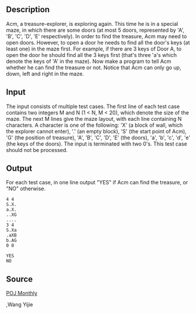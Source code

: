 <h2>Description</h2><p>Acm, a treasure-explorer, is exploring again. This time he is in a special maze, in which there are some doors (at most 5 doors, represented by 'A', 'B', 'C', 'D', 'E' respectively). In order to find the treasure, Acm may need to open doors. However, to open a door he needs to find all the door's keys (at least one) in the maze first. For example, if there are 3 keys of Door A, to open the door he should find all the 3 keys first (that's three 'a's which denote the keys of 'A' in the maze). Now make a program to tell Acm whether he can find the treasure or not. Notice that Acm can only go up, down, left and right in the maze. </p><h2>Input</h2><p>The input consists of multiple test cases. The first line of each test case contains two integers M and N (1 &lt; N, M &lt; 20), which denote the size of the maze. The next M lines give the maze layout, with each line containing N characters. A character is one of the following: 'X' (a block of wall, which the explorer cannot enter), '.' (an empty block), 'S' (the start point of Acm), 'G' (the position of treasure), 'A', 'B', 'C', 'D', 'E' (the doors), 'a', 'b', 'c', 'd', 'e' (the keys of the doors). The input is terminated with two 0's. This test case should not be processed. </p><h2>Output</h2><p>For each test case, in one line output "YES" if Acm can find the treasure, or "NO" otherwise. </p><pre><code class="language-input1">4 4 
S.X. 
a.X. 
..XG 
.... 
3 4 
S.Xa 
.aXB 
b.AG 
0 0
</code></pre><pre><code class="language-output1">YES 
NO
</code></pre><h2>Source</h2><a href="searchproblem?field=source&amp;key=POJ+Monthly">POJ Monthly</a><p>,Wang Yijie</p>
